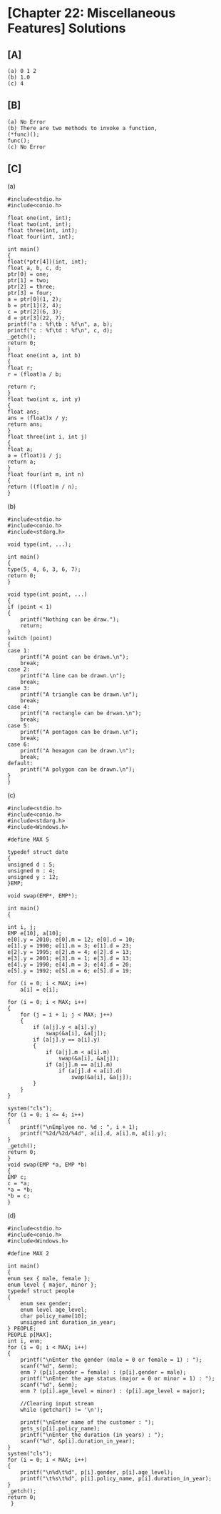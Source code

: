 # [Chapter 22: Miscellaneous Features] Solutions

## [A]
  
    (a) 0 1 2
    (b) 1.0
    (c) 4

## [B]

    (a) No Error
    (b) There are two methods to invoke a function,
	(*func)();
	func();
    (c) No Error

## [C]

  (a)
  
   	#include<stdio.h>
	#include<conio.h>

	float one(int, int);
	float two(int, int);
	float three(int, int);
	float four(int, int);

	int main()
	{
	float(*ptr[4])(int, int);
	float a, b, c, d;
	ptr[0] = one;
	ptr[1] = two;
	ptr[2] = three;
	ptr[3] = four;
	a = ptr[0](1, 2);
	b = ptr[1](2, 4);
	c = ptr[2](6, 3);
	d = ptr[3](22, 7);
	printf("a : %f\tb : %f\n", a, b);
	printf("c : %f\td : %f\n", c, d);
	_getch();
	return 0;
	}
	float one(int a, int b)
	{
	float r;
	r = (float)a / b;

	return r;
	}
	float two(int x, int y)
	{
	float ans;
	ans = (float)x / y;
	return ans;
	}
	float three(int i, int j)
	{
	float a;
	a = (float)i / j;
	return a;
	}
	float four(int m, int n)
	{
	return ((float)m / n);
	}
  (b)
  
  	#include<stdio.h>
	#include<conio.h>
	#include<stdarg.h>

	void type(int, ...);

	int main()
	{	
	type(5, 4, 6, 3, 6, 7);
	return 0;
	}

	void type(int point, ...)
	{
	if (point < 1)
	{
		printf("Nothing can be draw.");
		return;
	}
	switch (point)
	{
	case 1:
		printf("A point can be drawn.\n");
		break;
	case 2:
		printf("A line can be drawn.\n");
		break;
	case 3:
		printf("A triangle can be drawn.\n");
		break;
	case 4:
		printf("A rectangle can be drwan.\n");
		break;
	case 5:
		printf("A pentagon can be drawn.\n");
		break;
	case 6:
		printf("A hexagon can be drawn.\n");
		break;
	default:
		printf("A polygon can be drawn.\n");
	}
	}
  (c)
  
  	#include<stdio.h>
	#include<conio.h>
	#include<stdarg.h>
	#include<Windows.h>

	#define MAX 5

	typedef struct date
	{
	unsigned d : 5;
	unsigned m : 4;
	unsigned y : 12;
	}EMP;

	void swap(EMP*, EMP*);

	int main()
	{

	int i, j;
	EMP e[10], a[10];
	e[0].y = 2010; e[0].m = 12; e[0].d = 10;
	e[1].y = 1990; e[1].m = 3; e[1].d = 23;
	e[2].y = 1995; e[2].m = 4; e[2].d = 13;
	e[3].y = 2001; e[3].m = 1; e[3].d = 13;
	e[4].y = 1990; e[4].m = 3; e[4].d = 20;
	e[5].y = 1992; e[5].m = 6; e[5].d = 19;

	for (i = 0; i < MAX; i++)
		a[i] = e[i];

	for (i = 0; i < MAX; i++)
	{
		for (j = i + 1; j < MAX; j++)
		{
			if (a[j].y < a[i].y)
				swap(&a[i], &a[j]);
			if (a[j].y == a[i].y)
			{
				if (a[j].m < a[i].m)
					swap(&a[i], &a[j]);
				if (a[j].m == a[i].m)
					if (a[j].d < a[i].d)
						swap(&a[i], &a[j]);
			}
		}
	}

	system("cls");
	for (i = 0; i <= 4; i++)
	{
		printf("\nEmplyee no. %d : ", i + 1);
		printf("%2d/%2d/%4d", a[i].d, a[i].m, a[i].y);
	}
	_getch();
	return 0;
	}
	void swap(EMP *a, EMP *b)
	{
	EMP c;
	c = *a;
	*a = *b;
	*b = c;
	}
  (d)
  
  	#include<stdio.h>
	#include<conio.h>
	#include<Windows.h>

	#define MAX 2

	int main()
	{
	enum sex { male, female };
	enum level { major, minor };
	typedef struct people
	{
		enum sex gender;
		enum level age_level;
		char policy_name[10];
		unsigned int duration_in_year;
	} PEOPLE;
	PEOPLE p[MAX];
	int i, enm;
	for (i = 0; i < MAX; i++)
	{
		printf("\nEnter the gender (male = 0 or female = 1) : ");
		scanf("%d", &enm);
		enm ? (p[i].gender = female) : (p[i].gender = male);
		printf("\nEnter the age status (major = 0 or minor = 1) : ");
		scanf("%d", &enm);
		enm ? (p[i].age_level = minor) : (p[i].age_level = major);

		//Clearing input stream
		while (getchar() != '\n');

		printf("\nEnter name of the customer : ");
		gets_s(p[i].policy_name);
		printf("\nEnter the duration (in years) : ");
		scanf("%d", &p[i].duration_in_year);
	}
	system("cls");
	for (i = 0; i < MAX; i++)
	{
		printf("\n%d\t%d", p[i].gender, p[i].age_level);
		printf("\t%s\t%d", p[i].policy_name, p[i].duration_in_year);
	}
	_getch();
	return 0;
     }
